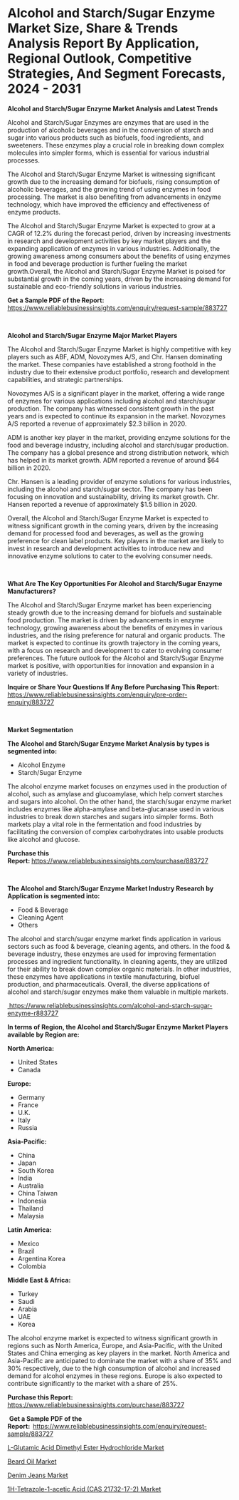<p><h1>Alcohol and Starch/Sugar Enzyme Market Size, Share & Trends Analysis Report By Application, Regional Outlook, Competitive Strategies, And Segment Forecasts, 2024 - 2031</h1></p><p><strong>Alcohol and Starch/Sugar Enzyme Market Analysis and Latest Trends</strong></p>
<p><p>Alcohol and Starch/Sugar Enzymes are enzymes that are used in the production of alcoholic beverages and in the conversion of starch and sugar into various products such as biofuels, food ingredients, and sweeteners. These enzymes play a crucial role in breaking down complex molecules into simpler forms, which is essential for various industrial processes.</p><p>The Alcohol and Starch/Sugar Enzyme Market is witnessing significant growth due to the increasing demand for biofuels, rising consumption of alcoholic beverages, and the growing trend of using enzymes in food processing. The market is also benefiting from advancements in enzyme technology, which have improved the efficiency and effectiveness of enzyme products.</p><p>The Alcohol and Starch/Sugar Enzyme Market is expected to grow at a CAGR of 12.2% during the forecast period, driven by increasing investments in research and development activities by key market players and the expanding application of enzymes in various industries. Additionally, the growing awareness among consumers about the benefits of using enzymes in food and beverage production is further fueling the market growth.Overall, the Alcohol and Starch/Sugar Enzyme Market is poised for substantial growth in the coming years, driven by the increasing demand for sustainable and eco-friendly solutions in various industries.</p></p>
<p><strong>Get a Sample PDF of the Report:&nbsp;</strong> <a href="https://www.reliablebusinessinsights.com/enquiry/request-sample/883727">https://www.reliablebusinessinsights.com/enquiry/request-sample/883727</a></p>
<p>&nbsp;</p>
<p><strong>Alcohol and Starch/Sugar Enzyme Major Market Players</strong></p>
<p><p>The Alcohol and Starch/Sugar Enzyme Market is highly competitive with key players such as ABF, ADM, Novozymes A/S, and Chr. Hansen dominating the market. These companies have established a strong foothold in the industry due to their extensive product portfolio, research and development capabilities, and strategic partnerships.</p><p>Novozymes A/S is a significant player in the market, offering a wide range of enzymes for various applications including alcohol and starch/sugar production. The company has witnessed consistent growth in the past years and is expected to continue its expansion in the market. Novozymes A/S reported a revenue of approximately $2.3 billion in 2020.</p><p>ADM is another key player in the market, providing enzyme solutions for the food and beverage industry, including alcohol and starch/sugar production. The company has a global presence and strong distribution network, which has helped in its market growth. ADM reported a revenue of around $64 billion in 2020.</p><p>Chr. Hansen is a leading provider of enzyme solutions for various industries, including the alcohol and starch/sugar sector. The company has been focusing on innovation and sustainability, driving its market growth. Chr. Hansen reported a revenue of approximately $1.5 billion in 2020.</p><p>Overall, the Alcohol and Starch/Sugar Enzyme Market is expected to witness significant growth in the coming years, driven by the increasing demand for processed food and beverages, as well as the growing preference for clean label products. Key players in the market are likely to invest in research and development activities to introduce new and innovative enzyme solutions to cater to the evolving consumer needs.</p></p>
<p>&nbsp;</p>
<p><strong>What Are The Key Opportunities For Alcohol and Starch/Sugar Enzyme Manufacturers?</strong></p>
<p><p>The Alcohol and Starch/Sugar Enzyme market has been experiencing steady growth due to the increasing demand for biofuels and sustainable food production. The market is driven by advancements in enzyme technology, growing awareness about the benefits of enzymes in various industries, and the rising preference for natural and organic products. The market is expected to continue its growth trajectory in the coming years, with a focus on research and development to cater to evolving consumer preferences. The future outlook for the Alcohol and Starch/Sugar Enzyme market is positive, with opportunities for innovation and expansion in a variety of industries.</p></p>
<p><strong>Inquire or Share Your Questions If Any Before Purchasing This Report:</strong> <a href="https://www.reliablebusinessinsights.com/enquiry/pre-order-enquiry/883727">https://www.reliablebusinessinsights.com/enquiry/pre-order-enquiry/883727</a></p>
<p>&nbsp;</p>
<p><strong>Market Segmentation</strong></p>
<p><strong>The Alcohol and Starch/Sugar Enzyme Market Analysis by types is segmented into:</strong></p>
<p><ul><li>Alcohol Enzyme</li><li>Starch/Sugar Enzyme</li></ul></p>
<p><p>The alcohol enzyme market focuses on enzymes used in the production of alcohol, such as amylase and glucoamylase, which help convert starches and sugars into alcohol. On the other hand, the starch/sugar enzyme market includes enzymes like alpha-amylase and beta-glucanase used in various industries to break down starches and sugars into simpler forms. Both markets play a vital role in the fermentation and food industries by facilitating the conversion of complex carbohydrates into usable products like alcohol and glucose.</p></p>
<p><strong>Purchase this Report:&nbsp;</strong><a href="https://www.reliablebusinessinsights.com/purchase/883727">https://www.reliablebusinessinsights.com/purchase/883727</a></p>
<p>&nbsp;</p>
<p><strong>The Alcohol and Starch/Sugar Enzyme Market Industry Research by Application is segmented into:</strong></p>
<p><ul><li>Food & Beverage</li><li>Cleaning Agent</li><li>Others</li></ul></p>
<p><p>The alcohol and starch/sugar enzyme market finds application in various sectors such as food & beverage, cleaning agents, and others. In the food & beverage industry, these enzymes are used for improving fermentation processes and ingredient functionality. In cleaning agents, they are utilized for their ability to break down complex organic materials. In other industries, these enzymes have applications in textile manufacturing, biofuel production, and pharmaceuticals. Overall, the diverse applications of alcohol and starch/sugar enzymes make them valuable in multiple markets.</p></p>
<p><a href="https://www.reliablebusinessinsights.com/alcohol-and-starch-sugar-enzyme-r883727">&nbsp;https://www.reliablebusinessinsights.com/alcohol-and-starch-sugar-enzyme-r883727</a></p>
<p><strong>In terms of Region, the Alcohol and Starch/Sugar Enzyme Market Players available by Region are:</strong></p>
<p>
    <p> <strong> North America: </strong>
        <ul>
            <li>United States</li>
            <li>Canada</li>
        </ul>
        </p> 
    <p> <strong> Europe: </strong>
        <ul>
            <li>Germany</li>
            <li>France</li>
            <li>U.K.</li>
            <li>Italy</li>
            <li>Russia</li>
        </ul>
        </p> 
    <p> <strong> Asia-Pacific: </strong>
        <ul>
            <li>China</li>
            <li>Japan</li>
            <li>South Korea</li>
            <li>India</li>
            <li>Australia</li>
            <li>China Taiwan</li>
            <li>Indonesia</li>
            <li>Thailand</li>
            <li>Malaysia</li>
        </ul>
        </p> 
    <p> <strong> Latin America: </strong>
        <ul>
            <li>Mexico</li>
            <li>Brazil</li>
            <li>Argentina Korea</li>
            <li>Colombia</li>
        </ul>
        </p> 
    <p> <strong> Middle East & Africa: </strong>
        <ul>
            <li>Turkey</li>
            <li>Saudi</li>
            <li>Arabia</li>
            <li>UAE</li>
            <li>Korea</li>
        </ul>
    </p>
    </p>
<p><p>The alcohol enzyme market is expected to witness significant growth in regions such as North America, Europe, and Asia-Pacific, with the United States and China emerging as key players in the market. North America and Asia-Pacific are anticipated to dominate the market with a share of 35% and 30% respectively, due to the high consumption of alcohol and increased demand for alcohol enzymes in these regions. Europe is also expected to contribute significantly to the market with a share of 25%.</p></p>
<p><strong>Purchase this Report: </strong><a href="https://www.reliablebusinessinsights.com/purchase/883727">https://www.reliablebusinessinsights.com/purchase/883727</a></p>
<p>&nbsp;<strong>Get a Sample PDF of the Report:&nbsp;&nbsp;</strong><a href="https://www.reliablebusinessinsights.com/enquiry/request-sample/883727">https://www.reliablebusinessinsights.com/enquiry/request-sample/883727</a></p>
<p><strong></strong></p>
<p><p><a href="https://github.com/heatherogden68774/Market-Research-Report-List-1/blob/main/l-glutamic-acid-dimethyl-ester-hydrochloride-market.md">L-Glutamic Acid Dimethyl Ester Hydrochloride Market</a></p><p><a href="https://www.linkedin.com/pulse/global-beard-oil-market-sector-types-applications-hq08e">Beard Oil Market</a></p><p><a href="https://www.linkedin.com/pulse/denim-jeans-market-research-report-forecast-growth-prospects-steady-wlxle">Denim Jeans Market</a></p><p><a href="https://github.com/fernandomillshz/Market-Research-Report-List-1/blob/main/1h-tetrazole-1-acetic-acid-cas-21732-17-2-market.md">1H-Tetrazole-1-acetic Acid (CAS 21732-17-2) Market</a></p></p>